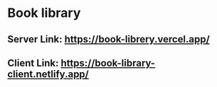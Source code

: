 # Book library

## Server Link: https://book-librery.vercel.app/
## Client Link: https://book-library-client.netlify.app/
